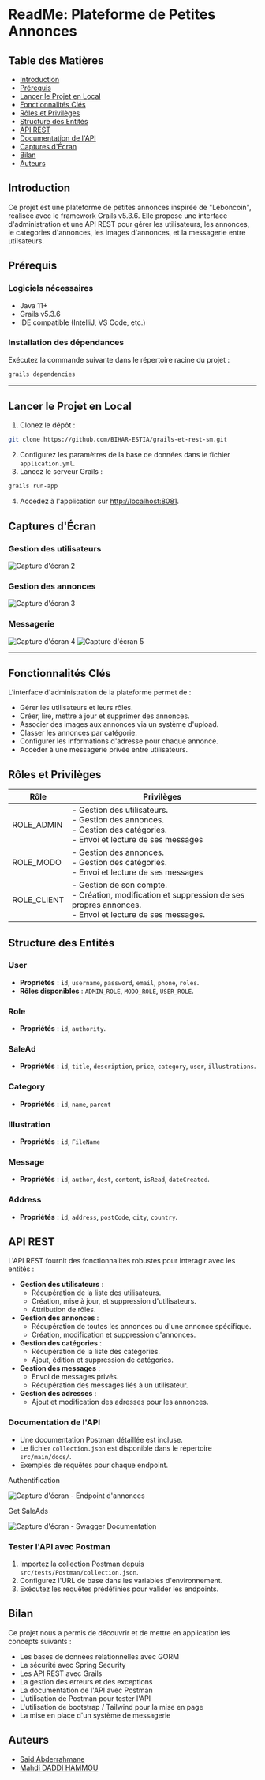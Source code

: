 # ReadMe: Plateforme de Petites Annonces

## Table des Matières
- [Introduction](#introduction)
- [Prérequis](#prérequis)
- [Lancer le Projet en Local](#lancer-le-projet-en-local)
- [Fonctionnalités Clés](#fonctionnalités-clés)
- [Rôles et Privilèges](#rôles-et-privilèges)
- [Structure des Entités](#structure-des-entités)
- [API REST](#api-rest)
- [Documentation de l'API](#documentation-de-lapi)
- [Captures d'Écran](#captures-décran)
- [Bilan](#bilan)
- [Auteurs](#auteurs)


## Introduction
Ce projet est une plateforme de petites annonces inspirée de "Leboncoin", réalisée avec le framework Grails v5.3.6. Elle propose une interface d'administration et une API REST pour gérer les utilisateurs, les annonces, le categories d'annonces, les images d'annonces, et la messagerie entre utilsateurs.


## Prérequis
### Logiciels nécessaires
- Java 11+
- Grails v5.3.6
- IDE compatible (IntelliJ, VS Code, etc.)

### Installation des dépendances
Exécutez la commande suivante dans le répertoire racine du projet :
```bash
grails dependencies
```

---

## Lancer le Projet en Local
1. Clonez le dépôt :
```bash
git clone https://github.com/BIHAR-ESTIA/grails-et-rest-sm.git
```
2. Configurez les paramètres de la base de données dans le fichier `application.yml`.
3. Lancez le serveur Grails :
```bash
grails run-app
```
4. Accédez à l'application sur [http://localhost:8081](http://localhost:8081).


## Captures d'Écran
### Gestion des utilisateurs
![Capture d'écran 2](src/docs/screenshots/grails_users.png)

### Gestion des annonces
![Capture d'écran 3](src/docs/screenshots/grails_saleAds.png)

### Messagerie 
![Capture d'écran 4](src/docs/screenshots/grails_messages.png)
![Capture d'écran 5](src/docs/screenshots/grails_chat.png)

---

## Fonctionnalités Clés
L'interface d'administration de la plateforme permet de :
- Gérer les utilisateurs et leurs rôles.
- Créer, lire, mettre à jour et supprimer des annonces.
- Associer des images aux annonces via un système d'upload.
- Classer les annonces par catégorie.
- Configurer les informations d'adresse pour chaque annonce.
- Accéder à une messagerie privée entre utilisateurs.


## Rôles et Privilèges
| Rôle | Privilèges |
| --- | --- |
| ROLE_ADMIN | - Gestion des utilisateurs. <br> - Gestion des annonces. <br> - Gestion des catégories. <br> - Envoi et lecture de ses messages |
| ROLE_MODO | - Gestion des annonces. <br> - Gestion des catégories.<br> - Envoi et lecture de ses messages |
| ROLE_CLIENT | - Gestion de son compte.<br> - Création, modification et suppression de ses propres annonces. <br> - Envoi et lecture de ses messages. <br>  |


## Structure des Entités
### User
- **Propriétés** : `id`, `username`, `password`, `email`, `phone`, `roles`.
- **Rôles disponibles** : `ADMIN_ROLE`, `MODO_ROLE`, `USER_ROLE`.

### Role
- **Propriétés** : `id`, `authority`.

### SaleAd
- **Propriétés** : `id`, `title`, `description`, `price`, `category`, `user`, `illustrations`.

### Category
- **Propriétés** : `id`, `name`, `parent`

### Illustration
- **Propriétés** : `id`, `FileName`

### Message
- **Propriétés** : `id`, `author`, `dest`, `content`, `isRead`, `dateCreated`.

### Address
- **Propriétés** : `id`, `address`, `postCode`, `city`,  `country`.


## API REST
L'API REST fournit des fonctionnalités robustes pour interagir avec les entités :
- **Gestion des utilisateurs** :
  - Récupération de la liste des utilisateurs.
  - Création, mise à jour, et suppression d'utilisateurs.
  - Attribution de rôles.
- **Gestion des annonces** :
  - Récupération de toutes les annonces ou d'une annonce spécifique.
  - Création, modification et suppression d'annonces.
- **Gestion des catégories** :
  - Récupération de la liste des catégories.
  - Ajout, édition et suppression de catégories.
- **Gestion des messages** :
  - Envoi de messages privés.
  - Récupération des messages liés à un utilisateur.
- **Gestion des adresses** :
  - Ajout et modification des adresses pour les annonces.



### Documentation de l'API

- Une documentation Postman détaillée est incluse.
- Le fichier `collection.json` est disponible dans le répertoire `src/main/docs/`.
- Exemples de requêtes pour chaque endpoint.

Authentification

![Capture d'écran - Endpoint d'annonces](src/docs/screenshots/postman_login.png)

Get SaleAds

![Capture d'écran - Swagger Documentation](src/docs/screenshots/postman_get_example.png)


### Tester l'API avec Postman
1. Importez la collection Postman depuis `src/tests/Postman/collection.json`.
2. Configurez l'URL de base dans les variables d'environnement.
3. Exécutez les requêtes prédéfinies pour valider les endpoints.


## Bilan

Ce projet nous a permis de découvrir et de mettre en application les concepts suivants :

* Les bases de données relationnelles avec GORM
* La sécurité avec Spring Security
* Les API REST avec Grails
* La gestion des erreurs et des exceptions
* La documentation de l'API avec Postman
* L'utilisation de Postman pour tester l'API
* L'utilisation de bootstrap / Tailwind pour la mise en page
* La mise en place d'un système de messagerie 

## Auteurs

- [Said Abderrahmane](https://github.com/saidabderrahmane)
- [ Mahdi DADDI HAMMOU](https://github.com/mahdidhammou)